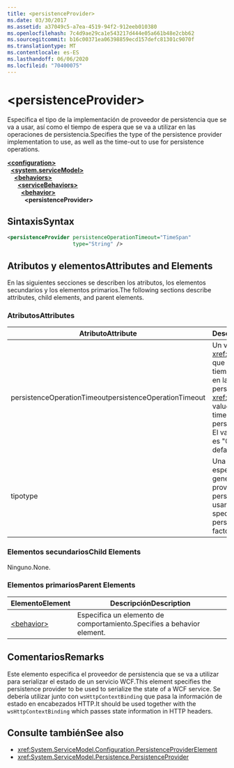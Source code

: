 ```yaml
---
title: <persistenceProvider>
ms.date: 03/30/2017
ms.assetid: a37049c5-a7ea-4519-94f2-912eeb010380
ms.openlocfilehash: 7c4d9ae29ca1e543217d444e05a661b48e2cbb62
ms.sourcegitcommit: b16c00371ea06398859ecd157defc81301c9070f
ms.translationtype: MT
ms.contentlocale: es-ES
ms.lasthandoff: 06/06/2020
ms.locfileid: "70400075"
---
```

# \<persistenceProvider>
<span data-ttu-id="fafd6-101">Especifica el tipo de la implementación de proveedor de persistencia que se va a usar, así como el tiempo de espera que se va a utilizar en las operaciones de persistencia.</span><span class="sxs-lookup"><span data-stu-id="fafd6-101">Specifies the type of the persistence provider implementation to use, as well as the time-out to use for persistence operations.</span></span>  
  
[**\<configuration>**](../configuration-element.md)\
&nbsp;&nbsp;[**\<system.serviceModel>**](system-servicemodel.md)\
&nbsp;&nbsp;&nbsp;&nbsp;[**\<behaviors>**](behaviors.md)\
&nbsp;&nbsp;&nbsp;&nbsp;&nbsp;&nbsp;[**\<serviceBehaviors>**](servicebehaviors.md)\
&nbsp;&nbsp;&nbsp;&nbsp;&nbsp;&nbsp;&nbsp;&nbsp;[**\<behavior>**](behavior-of-servicebehaviors.md)\
&nbsp;&nbsp;&nbsp;&nbsp;&nbsp;&nbsp;&nbsp;&nbsp;&nbsp;&nbsp;**\<persistenceProvider>**  
  
## <a name="syntax"></a><span data-ttu-id="fafd6-102">Sintaxis</span><span class="sxs-lookup"><span data-stu-id="fafd6-102">Syntax</span></span>  
  
```xml  
<persistenceProvider persistenceOperationTimeout="TimeSpan"
                     type="String" />
```  
  
## <a name="attributes-and-elements"></a><span data-ttu-id="fafd6-103">Atributos y elementos</span><span class="sxs-lookup"><span data-stu-id="fafd6-103">Attributes and Elements</span></span>  
 <span data-ttu-id="fafd6-104">En las siguientes secciones se describen los atributos, los elementos secundarios y los elementos primarios.</span><span class="sxs-lookup"><span data-stu-id="fafd6-104">The following sections describe attributes, child elements, and parent elements.</span></span>  
  
### <a name="attributes"></a><span data-ttu-id="fafd6-105">Atributos</span><span class="sxs-lookup"><span data-stu-id="fafd6-105">Attributes</span></span>  
  
|<span data-ttu-id="fafd6-106">Atributo</span><span class="sxs-lookup"><span data-stu-id="fafd6-106">Attribute</span></span>|<span data-ttu-id="fafd6-107">Descripción</span><span class="sxs-lookup"><span data-stu-id="fafd6-107">Description</span></span>|  
|---------------|-----------------|  
|<span data-ttu-id="fafd6-108">persistenceOperationTimeout</span><span class="sxs-lookup"><span data-stu-id="fafd6-108">persistenceOperationTimeout</span></span>|<span data-ttu-id="fafd6-109">Un valor <xref:System.TimeSpan> que especifica el tiempo de espera usado en las operaciones de persistencia.</span><span class="sxs-lookup"><span data-stu-id="fafd6-109">A <xref:System.TimeSpan> value that specifies the time-out used for persistence operations.</span></span> <span data-ttu-id="fafd6-110">El valor predeterminado es "00:00:30".</span><span class="sxs-lookup"><span data-stu-id="fafd6-110">The default is "00:00:30".</span></span>|  
|<span data-ttu-id="fafd6-111">tipo</span><span class="sxs-lookup"><span data-stu-id="fafd6-111">type</span></span>|<span data-ttu-id="fafd6-112">Una cadena que especifica el tipo del generador del proveedor de persistencia que se va a usar.</span><span class="sxs-lookup"><span data-stu-id="fafd6-112">A string that specifies the type of the persistence provider factory to use.</span></span>|  
  
### <a name="child-elements"></a><span data-ttu-id="fafd6-113">Elementos secundarios</span><span class="sxs-lookup"><span data-stu-id="fafd6-113">Child Elements</span></span>  
 <span data-ttu-id="fafd6-114">Ninguno.</span><span class="sxs-lookup"><span data-stu-id="fafd6-114">None.</span></span>  
  
### <a name="parent-elements"></a><span data-ttu-id="fafd6-115">Elementos primarios</span><span class="sxs-lookup"><span data-stu-id="fafd6-115">Parent Elements</span></span>  
  
|<span data-ttu-id="fafd6-116">Elemento</span><span class="sxs-lookup"><span data-stu-id="fafd6-116">Element</span></span>|<span data-ttu-id="fafd6-117">Descripción</span><span class="sxs-lookup"><span data-stu-id="fafd6-117">Description</span></span>|  
|-------------|-----------------|  
|[\<behavior>](behavior-of-endpointbehaviors.md)|<span data-ttu-id="fafd6-118">Especifica un elemento de comportamiento.</span><span class="sxs-lookup"><span data-stu-id="fafd6-118">Specifies a behavior element.</span></span>|  
  
## <a name="remarks"></a><span data-ttu-id="fafd6-119">Comentarios</span><span class="sxs-lookup"><span data-stu-id="fafd6-119">Remarks</span></span>  
 <span data-ttu-id="fafd6-120">Este elemento especifica el proveedor de persistencia que se va a utilizar para serializar el estado de un servicio WCF.</span><span class="sxs-lookup"><span data-stu-id="fafd6-120">This element specifies the persistence provider to be used to serialize the state of a WCF service.</span></span> <span data-ttu-id="fafd6-121">Se debería utilizar junto con `wsHttpContextBinding` que pasa la información de estado en encabezados HTTP.</span><span class="sxs-lookup"><span data-stu-id="fafd6-121">It should be used together with the `wsHttpContextBinding` which passes state information in HTTP headers.</span></span>  
  
## <a name="see-also"></a><span data-ttu-id="fafd6-122">Consulte también</span><span class="sxs-lookup"><span data-stu-id="fafd6-122">See also</span></span>

- <xref:System.ServiceModel.Configuration.PersistenceProviderElement>
- <xref:System.ServiceModel.Persistence.PersistenceProvider>
